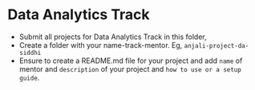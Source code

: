 # Data Analytics Track

- Submit all projects for Data Analytics Track in this folder, 
- Create a folder with your name-track-mentor. Eg, `anjali-project-da-siddhi`
- Ensure to create a README.md file for your project and add `name` of mentor and `description` of your project and `how to use or a setup guide`.